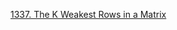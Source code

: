 [1337. The K Weakest Rows in a Matrix](https://leetcode.com/problems/the-k-weakest-rows-in-a-matrix/)

